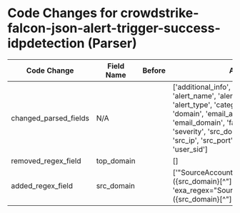 # Code Changes for crowdstrike-falcon-json-alert-trigger-success-idpdetection (Parser)

| Code Change | Field Name | Before | After |
|-------------|------------|--------|-------|
| changed_parsed_fields | N/A |  | ['additional_info', 'aid', 'alert_id', 'alert_name', 'alert_severity', 'alert_type', 'category', 'dest_host', 'domain', 'email_address', 'email_domain', 'falcon_host_link', 'severity', 'src_domain', 'src_host', 'src_ip', 'src_port', 'time', 'user', 'user_sid'] |
| removed_regex_field | top_domain |  | [] |
| added_regex_field | src_domain |  | ['"SourceAccountDomain":"({src_domain}[^"]+)"', 'exa_regex="SourceAccountDomain":"({src_domain}[^"]+)"'] |